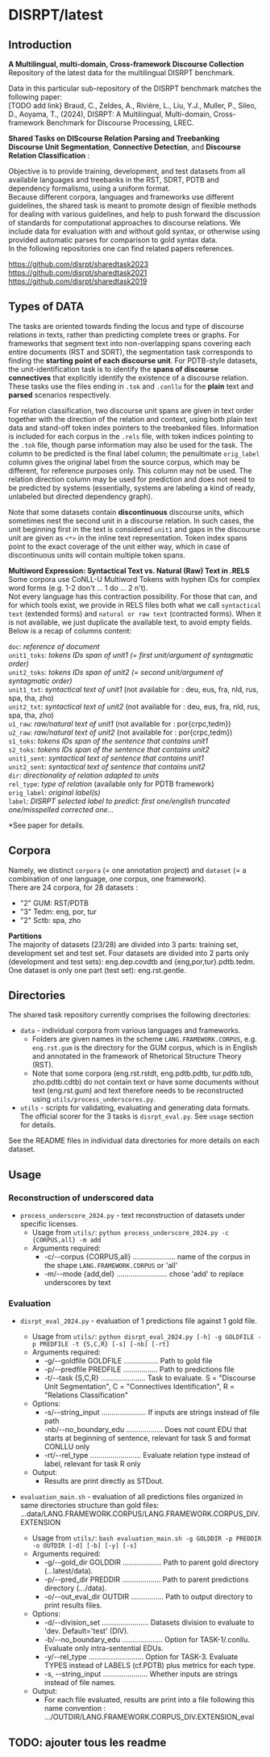 # DISRPT/latest 
## Introduction
**A Multilingual, multi-domain, Cross-framework Discourse Collection**  
Repository of the latest data for the multilingual DISRPT benchmark.  

Data in this particular sub-repository of the DISRPT benchmark matches the following paper:  
[TODO add link} Braud, C., Zeldes, A., Rivière, L., Liu, Y.J., Muller, P., Sileo, D., Aoyama, T., (2024), DISRPT: A Multilingual, Multi-domain, Cross-framework Benchmark for Discourse Processing, LREC.  

**Shared Tasks on DIScourse Relation Parsing and Treebanking**  
**Discourse Unit Segmentation**, **Connective Detection**, and **Discourse Relation Classification** :  

Objective is to provide training, development, and test datasets from all available languages and treebanks in the RST, SDRT, PDTB and dependency formalisms, using a uniform format.  
Because different corpora, languages and frameworks use different guidelines, the shared task is meant to promote design of flexible methods for dealing with various guidelines, and help to push forward the discussion of standards for computational approaches to discourse relations. We include data for evaluation with and without gold syntax, or otherwise using provided automatic parses for comparison to gold syntax data.  
In the following repositories one can find related papers references.

https://github.com/disrpt/sharedtask2023  
https://github.com/disrpt/sharedtask2021  
https://github.com/disrpt/sharedtask2019  
 
## Types of DATA
The tasks are oriented towards finding the locus and type of discourse relations in texts, rather than predicting complete trees or graphs. For frameworks that segment text into non-overlapping spans covering each entire documents (RST and SDRT), the segmentation task corresponds to finding the **starting point of each discourse unit**. For PDTB-style datasets, the unit-identification task is to identify the **spans of discourse connectives** that explicitly identify the existence of a discourse relation. These tasks use the files ending in `.tok` and `.conllu` for the **plain** text and **parsed** scenarios respectively.  

For relation classification, two discourse unit spans are given in text order together with the direction of the relation and context, using both plain text data and stand-off token index pointers to the treebanked files. Information is included for each corpus in the `.rels` file, with token indices pointing to the `.tok` file, though parse information may also be used for the task. The column to be predicted is the final label column; the penultimate `orig_label` column gives the original label from the source corpus, which may be different, for reference purposes only. This column may not be used. The relation direction column may be used for prediction and does not need to be predicted by systems (essentially, systems are labeling a kind of ready, unlabeled but directed dependency graph).  

Note that some datasets contain **discontinuous** discourse units, which sometimes nest the second unit in a discourse relation. In such cases, the unit beginning first in the text is considered `unit1` and gaps in the discourse unit are given as `<*>` in the inline text representation. Token index spans point to the exact coverage of the unit either way, which in case of discontinuous units will contain multiple token spans.  

**Multiword Expression: Syntactical Text vs. Natural (Raw) Text in .RELS**  
Some corpora use CoNLL-U Multiword Tokens with hyphen IDs for complex word forms (e.g. 1-2 don't ... 1 do ... 2 n't).  
Not every language has this contraction possibility. For those that can, and for which tools exist, 
we provide in RELS files both what we call `syntactical text` (extended forms) and `natural or raw text` (contracted forms). 
When it is not available, we just duplicate the available text, to avoid empty fields. Below is a recap of columns content: 

`doc`: *reference of document*  
`unit1_toks`: *tokens IDs span of unit1 (= first unit/argument of syntagmatic order)*  
`unit2_toks`: *tokens IDs span of unit2 (= second unit/argument of syntagmatic order)*  
`unit1_txt`: *syntactical text of unit1* (not available for : deu, eus, fra, nld, rus, spa, tha, zho)  
`unit2_txt`: *syntactical text of unit2* (not available for : deu, eus, fra, nld, rus, spa, tha, zho)  
`u1_raw`: *raw/natural text of unit1* (not available for : por{crpc,tedm})  
`u2_raw`: *raw/natural text of unit2* (not available for : por{crpc,tedm})  
`s1_toks`: *tokens IDs span of the sentence that contains unit1*  
`s2_toks`: *tokens IDs span of the sentence that contains unit2*  
`unit1_sent`: *syntactical text of sentence that contains unit1*  
`unit2_sent`: *syntactical text of sentence that contains unit2*  
`dir`: *directionality of relation adapted to units*  
`rel_type`: *type of relation* (available only for PDTB framework)  
`orig_label`: *original label(s)*  
`label`: *DISRPT selected label to predict: first one/english truncated one/misspelled corrected one...*  

*See paper for details.  


## Corpora
Namely, we distinct `corpora` (= one annotation project) and `dataset` (= a combination of one language, one corpus, one framework).  
There are 24 corpora, for 28 datasets : 
* "2" GUM: RST/PDTB
* "3" Tedm: eng, por, tur
* "2" Sctb: spa, zho

**Partitions**  
The majority of datasets (23/28) are divided into 3 parts: training set, development set and test set.
Four datasets are divided into 2 parts only (development and test sets): eng.dep.covdtb and {eng,por,tur}.pdtb.tedm.
One dataset is only one part (test set): eng.rst.gentle.


## Directories
The shared task repository currently comprises the following directories:

* `data` - individual corpora from various languages and frameworks.
    * Folders are given names in the scheme `LANG.FRAMEWORK.CORPUS`, e.g. `eng.rst.gum` is the directory for the GUM corpus, which is in English and annotated in the framework of Rhetorical Structure Theory (RST).
    * Note that some corpora (eng.rst.rstdt, eng.pdtb.pdtb, tur.pdtb.tdb, zho.pdtb.cdtb) do not contain text or have some documents without text (eng.rst.gum) and text therefore needs to be reconstructed using `utils/process_underscores.py`.
* `utils` - scripts for validating, evaluating and generating data formats. The official scorer for the 3 tasks is `disrpt_eval.py`. See `usage` section for details.

See the README files in individual data directories for more details on each dataset.


## Usage
### Reconstruction of underscored data
* `process_underscore_2024.py` - text reconstruction of datasets under specific licenses.
    * Usage from `utils/`: `python process_underscore_2024.py -c {CORPUS,all} -m add`
    * Arguments required:
        * -c/--corpus {CORPUS,all} ..................... name of the corpus in the shape `LANG.FRAMEWORK.CORPUS` or 'all'
        * -m/--mode {add,del} ......................... chose 'add' to replace underscores by text




### Evaluation
* `disrpt_eval_2024.py` - evaluation of 1 predictions file against 1 gold file.
    * Usage from `utils/`: `python disrpt_eval_2024.py [-h] -g GOLDFILE -p PREDFILE -t {S,C,R} [-s] [-nb] [-rt]`
    * Arguments required: 
        * -g/--goldfile GOLDFILE ................. Path to gold file
        * -p/--predfile PREDFILE ................. Path to predictions file
        * -t/--task {S,C,R} ...................... Task to evaluate. S = "Discourse Unit Segmentation", C = "Connectives Identification", R = "Relations Classification"
    * Options:
        * -s/--string_input ...................... If inputs are strings instead of file path
        * -nb/--no_boundary_edu .................. Does not count EDU that starts at beginning of sentence, relevant for task S and format CONLLU only
        * -rt/--rel_type ......................... Evaluate relation type instead of label, relevant for task R only
    * Output:
        * Results are print directly as STDout.



* `evaluation_main.sh` - evaluation of all predictions files organized in same directories structure than gold files: ...data/LANG.FRAMEWORK.CORPUS/LANG.FRAMEWORK.CORPUS_DIV.EXTENSION
    * Usage from `utils/`: `bash evaluation_main.sh -g GOLDDIR -p PREDDIR -o OUTDIR [-d] [-b] [-y] [-s]`
    * Arguments required:
        * -g/--gold_dir GOLDDIR ................... Path to parent gold directory (...latest/data).
        * -p/--pred_dir PREDDIR ................... Path to parent predictions directory (.../data).
        * -o/--out_eval_dir OUTDIR ................ Path to output directory to print results files.
    * Options:
        * -d/--division_set ....................... Datasets division to evaluate to 'dev. Default='test' (DIV).
        * -b/--no_boundary_edu .................... Option for TASK-1/.conllu. Evaluate only intra-sentential EDUs.
        * -y/--rel_type ........................... Option for TASK-3. Evaluate TYPES instead of LABELS (cf.PDTB) plus metrics for each type.
        * -s, --string_input ...................... Whether inputs are strings instead of file names.
    * Output:
        * For each file evaluated, results are print into a file following this name convention : .../OUTDIR/LANG.FRAMEWORK.CORPUS_DIV.EXTENSION_eval


## TODO: ajouter tous les readme 